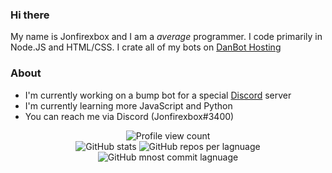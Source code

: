 ### Hi there

My name is Jonfirexbox and I am a _average_ programmer. I code primarily in Node.JS and HTML/CSS. I crate all of my bots on [DanBot Hosting](https://panel.danbot.host)

### About
- I'm currently working on a bump bot for a special [Discord](https://discord.com) server
- I'm currently learning more JavaScript and Python
- You can reach me via Discord (Jonfirexbox#3400)

<p align="center">
  <img src="https://komarev.com/ghpvc/?username=Jonfirexbox" alt="Profile view count" />
  <br />
  <img src="https://raw.githubusercontent.com/Jonfirexbox/Jonfirexbox/master/profile-summary-card-output/monokai/0-profile-details.svg" alt="GitHub stats" />
  <img src="https://raw.githubusercontent.com/Jonfirexbox/Jonfirexbox/master/profile-summary-card-output/monokai/1-repos-per-language.svg" alt="GitHub repos per lagnuage" />
  <img src="https://raw.githubusercontent.com/Jonfirexbox/Jonfirexbox/master/profile-summary-card-output/monokai/2-most-commit-language.svg" alt="GitHub mnost commit lagnuage" />
</p>
